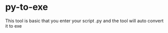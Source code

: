 # py-to-exe
This tool is basic that you enter your script .py and the tool will auto convert it to exe
